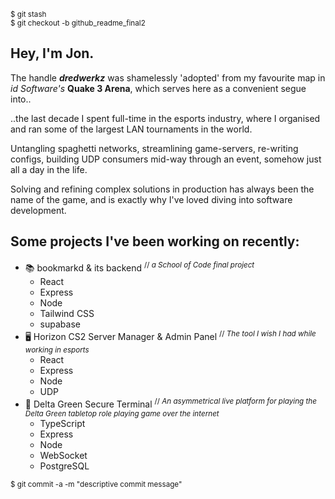 <sup>$ git stash</sup><br />
<sup>$ git checkout -b github_readme_final2</sup>

## Hey, I'm Jon.

The handle ***dredwerkz*** was shamelessly 'adopted' from my favourite map in _id Software's_ **Quake 3 Arena**, which serves here as a convenient segue into..

..the last decade I spent full-time in the esports industry, where I organised and ran some of the largest LAN tournaments in the world.

Untangling spaghetti networks, streamlining game-servers, re-writing configs, building UDP consumers mid-way through an event, somehow just all a day in the life.

Solving and refining complex solutions in production has always been the name of the game, and is exactly why I've loved diving into software development.

## Some projects I've been working on recently:

  - 📚 bookmarkd & its backend <sup>// _a School of Code final project_</sup>
    - React
    - Express
    - Node
    - Tailwind CSS
    - supabase
  - 🖥 Horizon CS2 Server Manager & Admin Panel <sup>// _The tool I wish I had while working in esports_</sup>
    - React
    - Express
    - Node
    - UDP
  - 📼 Delta Green Secure Terminal <sup>// _An asymmetrical live platform for playing the Delta Green tabletop role playing game over the internet_</sup>
    - TypeScript
    - Express
    - Node
    - WebSocket
    - PostgreSQL



<sup>$ git commit -a -m "descriptive commit message"</sup>
